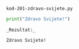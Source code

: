 
<a name="kod-201-zdravo-svijete.py"/>

`kod-201-zdravo-svijete.py`

```python
print("Zdravo Svijete!")
```

`_Rezultat:_`
```
Zdravo Svijete!
```
